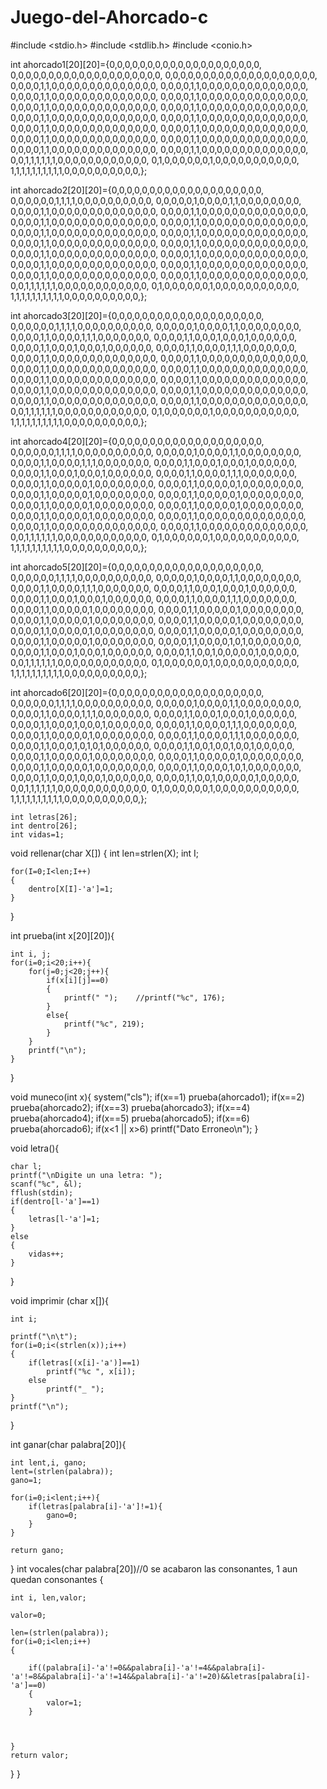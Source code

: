 # Juego-del-Ahorcado-c
#include <stdio.h>
#include <stdlib.h>
#include <conio.h>

int ahorcado1[20][20]={0,0,0,0,0,0,0,0,0,0,0,0,0,0,0,0,0,0,0,0,
					   0,0,0,0,0,0,0,0,0,0,0,0,0,0,0,0,0,0,0,0,
					   0,0,0,0,0,0,0,0,0,0,0,0,0,0,0,0,0,0,0,0,
				   	   0,0,0,0,1,1,0,0,0,0,0,0,0,0,0,0,0,0,0,0,
					   0,0,0,0,1,1,0,0,0,0,0,0,0,0,0,0,0,0,0,0,
					   0,0,0,0,1,1,0,0,0,0,0,0,0,0,0,0,0,0,0,0,
					   0,0,0,0,1,1,0,0,0,0,0,0,0,0,0,0,0,0,0,0,
	      			   0,0,0,0,1,1,0,0,0,0,0,0,0,0,0,0,0,0,0,0,
					   0,0,0,0,1,1,0,0,0,0,0,0,0,0,0,0,0,0,0,0,
					   0,0,0,0,1,1,0,0,0,0,0,0,0,0,0,0,0,0,0,0,
					   0,0,0,0,1,1,0,0,0,0,0,0,0,0,0,0,0,0,0,0,
					   0,0,0,0,1,1,0,0,0,0,0,0,0,0,0,0,0,0,0,0,
					   0,0,0,0,1,1,0,0,0,0,0,0,0,0,0,0,0,0,0,0,
					   0,0,0,0,1,1,0,0,0,0,0,0,0,0,0,0,0,0,0,0,
					   0,0,0,0,1,1,0,0,0,0,0,0,0,0,0,0,0,0,0,0,
					   0,0,0,0,1,1,0,0,0,0,0,0,0,0,0,0,0,0,0,0,
					   0,0,0,0,1,1,0,0,0,0,0,0,0,0,0,0,0,0,0,0,
					   0,0,1,1,1,1,1,1,0,0,0,0,0,0,0,0,0,0,0,0,
					   0,1,0,0,0,0,0,0,1,0,0,0,0,0,0,0,0,0,0,0,
					   1,1,1,1,1,1,1,1,1,1,0,0,0,0,0,0,0,0,0,0,};
					   
int ahorcado2[20][20]={0,0,0,0,0,0,0,0,0,0,0,0,0,0,0,0,0,0,0,0,
					   0,0,0,0,0,0,1,1,1,1,0,0,0,0,0,0,0,0,0,0,
					   0,0,0,0,0,1,0,0,0,0,1,1,0,0,0,0,0,0,0,0,
				   	   0,0,0,0,1,1,0,0,0,0,0,0,0,0,0,0,0,0,0,0,
					   0,0,0,0,1,1,0,0,0,0,0,0,0,0,0,0,0,0,0,0,
					   0,0,0,0,1,1,0,0,0,0,0,0,0,0,0,0,0,0,0,0,
					   0,0,0,0,1,1,0,0,0,0,0,0,0,0,0,0,0,0,0,0,
	      			   0,0,0,0,1,1,0,0,0,0,0,0,0,0,0,0,0,0,0,0,
					   0,0,0,0,1,1,0,0,0,0,0,0,0,0,0,0,0,0,0,0,
					   0,0,0,0,1,1,0,0,0,0,0,0,0,0,0,0,0,0,0,0,
					   0,0,0,0,1,1,0,0,0,0,0,0,0,0,0,0,0,0,0,0,
					   0,0,0,0,1,1,0,0,0,0,0,0,0,0,0,0,0,0,0,0,
					   0,0,0,0,1,1,0,0,0,0,0,0,0,0,0,0,0,0,0,0,
					   0,0,0,0,1,1,0,0,0,0,0,0,0,0,0,0,0,0,0,0,
					   0,0,0,0,1,1,0,0,0,0,0,0,0,0,0,0,0,0,0,0,
					   0,0,0,0,1,1,0,0,0,0,0,0,0,0,0,0,0,0,0,0,
					   0,0,0,0,1,1,0,0,0,0,0,0,0,0,0,0,0,0,0,0,
					   0,0,1,1,1,1,1,1,0,0,0,0,0,0,0,0,0,0,0,0,
					   0,1,0,0,0,0,0,0,1,0,0,0,0,0,0,0,0,0,0,0,
					   1,1,1,1,1,1,1,1,1,1,0,0,0,0,0,0,0,0,0,0,};					   
					   

int ahorcado3[20][20]={0,0,0,0,0,0,0,0,0,0,0,0,0,0,0,0,0,0,0,0,
					   0,0,0,0,0,0,1,1,1,1,0,0,0,0,0,0,0,0,0,0,
					   0,0,0,0,0,1,0,0,0,0,1,1,0,0,0,0,0,0,0,0,
				   	   0,0,0,0,1,1,0,0,0,0,1,1,1,0,0,0,0,0,0,0,
					   0,0,0,0,1,1,0,0,0,1,0,0,0,1,0,0,0,0,0,0,
					   0,0,0,0,1,1,0,0,0,1,0,0,0,1,0,0,0,0,0,0,
					   0,0,0,0,1,1,0,0,0,0,1,1,1,0,0,0,0,0,0,0,
	      			   0,0,0,0,1,1,0,0,0,0,0,0,0,0,0,0,0,0,0,0,
					   0,0,0,0,1,1,0,0,0,0,0,0,0,0,0,0,0,0,0,0,
					   0,0,0,0,1,1,0,0,0,0,0,0,0,0,0,0,0,0,0,0,
					   0,0,0,0,1,1,0,0,0,0,0,0,0,0,0,0,0,0,0,0,
					   0,0,0,0,1,1,0,0,0,0,0,0,0,0,0,0,0,0,0,0,
					   0,0,0,0,1,1,0,0,0,0,0,0,0,0,0,0,0,0,0,0,
					   0,0,0,0,1,1,0,0,0,0,0,0,0,0,0,0,0,0,0,0,
					   0,0,0,0,1,1,0,0,0,0,0,0,0,0,0,0,0,0,0,0,
					   0,0,0,0,1,1,0,0,0,0,0,0,0,0,0,0,0,0,0,0,
					   0,0,0,0,1,1,0,0,0,0,0,0,0,0,0,0,0,0,0,0,
					   0,0,1,1,1,1,1,1,0,0,0,0,0,0,0,0,0,0,0,0,
					   0,1,0,0,0,0,0,0,1,0,0,0,0,0,0,0,0,0,0,0,
					   1,1,1,1,1,1,1,1,1,1,0,0,0,0,0,0,0,0,0,0,};

int ahorcado4[20][20]={0,0,0,0,0,0,0,0,0,0,0,0,0,0,0,0,0,0,0,0,
					   0,0,0,0,0,0,1,1,1,1,0,0,0,0,0,0,0,0,0,0,
					   0,0,0,0,0,1,0,0,0,0,1,1,0,0,0,0,0,0,0,0,
				   	   0,0,0,0,1,1,0,0,0,0,1,1,1,0,0,0,0,0,0,0,
					   0,0,0,0,1,1,0,0,0,1,0,0,0,1,0,0,0,0,0,0,
					   0,0,0,0,1,1,0,0,0,1,0,0,0,1,0,0,0,0,0,0,
					   0,0,0,0,1,1,0,0,0,0,1,1,1,0,0,0,0,0,0,0,
	      			   0,0,0,0,1,1,0,0,0,0,0,1,0,0,0,0,0,0,0,0,
					   0,0,0,0,1,1,0,0,0,0,0,1,0,0,0,0,0,0,0,0,
					   0,0,0,0,1,1,0,0,0,0,0,1,0,0,0,0,0,0,0,0,
					   0,0,0,0,1,1,0,0,0,0,0,1,0,0,0,0,0,0,0,0,
					   0,0,0,0,1,1,0,0,0,0,0,1,0,0,0,0,0,0,0,0,
					   0,0,0,0,1,1,0,0,0,0,0,1,0,0,0,0,0,0,0,0,
					   0,0,0,0,1,1,0,0,0,0,0,1,0,0,0,0,0,0,0,0,
					   0,0,0,0,1,1,0,0,0,0,0,0,0,0,0,0,0,0,0,0,
					   0,0,0,0,1,1,0,0,0,0,0,0,0,0,0,0,0,0,0,0,
					   0,0,0,0,1,1,0,0,0,0,0,0,0,0,0,0,0,0,0,0,
					   0,0,1,1,1,1,1,1,0,0,0,0,0,0,0,0,0,0,0,0,
					   0,1,0,0,0,0,0,0,1,0,0,0,0,0,0,0,0,0,0,0,
					   1,1,1,1,1,1,1,1,1,1,0,0,0,0,0,0,0,0,0,0,};
					   
int ahorcado5[20][20]={0,0,0,0,0,0,0,0,0,0,0,0,0,0,0,0,0,0,0,0,
					   0,0,0,0,0,0,1,1,1,1,0,0,0,0,0,0,0,0,0,0,
					   0,0,0,0,0,1,0,0,0,0,1,1,0,0,0,0,0,0,0,0,
				   	   0,0,0,0,1,1,0,0,0,0,1,1,1,0,0,0,0,0,0,0,
					   0,0,0,0,1,1,0,0,0,1,0,0,0,1,0,0,0,0,0,0,
					   0,0,0,0,1,1,0,0,0,1,0,0,0,1,0,0,0,0,0,0,
					   0,0,0,0,1,1,0,0,0,0,1,1,1,0,0,0,0,0,0,0,
	      			   0,0,0,0,1,1,0,0,0,0,0,1,0,0,0,0,0,0,0,0,
					   0,0,0,0,1,1,0,0,0,0,0,1,0,0,0,0,0,0,0,0,
					   0,0,0,0,1,1,0,0,0,0,0,1,0,0,0,0,0,0,0,0,
					   0,0,0,0,1,1,0,0,0,0,0,1,0,0,0,0,0,0,0,0,
					   0,0,0,0,1,1,0,0,0,0,0,1,0,0,0,0,0,0,0,0,
					   0,0,0,0,1,1,0,0,0,0,0,1,0,0,0,0,0,0,0,0,
					   0,0,0,0,1,1,0,0,0,0,0,1,0,0,0,0,0,0,0,0,
					   0,0,0,0,1,1,0,0,0,0,1,0,1,0,0,0,0,0,0,0,
					   0,0,0,0,1,1,0,0,0,1,0,0,0,1,0,0,0,0,0,0,
					   0,0,0,0,1,1,0,0,1,0,0,0,0,0,1,0,0,0,0,0,
					   0,0,1,1,1,1,1,1,0,0,0,0,0,0,0,0,0,0,0,0,
					   0,1,0,0,0,0,0,0,1,0,0,0,0,0,0,0,0,0,0,0,
					   1,1,1,1,1,1,1,1,1,1,0,0,0,0,0,0,0,0,0,0,};	
					   
int ahorcado6[20][20]={0,0,0,0,0,0,0,0,0,0,0,0,0,0,0,0,0,0,0,0,
					   0,0,0,0,0,0,1,1,1,1,0,0,0,0,0,0,0,0,0,0,
					   0,0,0,0,0,1,0,0,0,0,1,1,0,0,0,0,0,0,0,0,
				   	   0,0,0,0,1,1,0,0,0,0,1,1,1,0,0,0,0,0,0,0,
					   0,0,0,0,1,1,0,0,0,1,0,0,0,1,0,0,0,0,0,0,
					   0,0,0,0,1,1,0,0,0,1,0,0,0,1,0,0,0,0,0,0,
					   0,0,0,0,1,1,0,0,0,0,1,1,1,0,0,0,0,0,0,0,
	      			   0,0,0,0,1,1,0,0,0,0,0,1,0,0,0,0,0,0,0,0,
					   0,0,0,0,1,1,0,0,0,0,1,1,1,0,0,0,0,0,0,0,
					   0,0,0,0,1,1,0,0,0,1,0,1,0,1,0,0,0,0,0,0,
					   0,0,0,0,1,1,0,0,1,0,0,1,0,0,1,0,0,0,0,0,
					   0,0,0,0,1,1,0,0,0,0,0,1,0,0,0,0,0,0,0,0,
					   0,0,0,0,1,1,0,0,0,0,0,1,0,0,0,0,0,0,0,0,
					   0,0,0,0,1,1,0,0,0,0,0,1,0,0,0,0,0,0,0,0,
					   0,0,0,0,1,1,0,0,0,0,1,0,1,0,0,0,0,0,0,0,
					   0,0,0,0,1,1,0,0,0,1,0,0,0,1,0,0,0,0,0,0,
					   0,0,0,0,1,1,0,0,1,0,0,0,0,0,1,0,0,0,0,0,
					   0,0,1,1,1,1,1,1,0,0,0,0,0,0,0,0,0,0,0,0,
					   0,1,0,0,0,0,0,0,1,0,0,0,0,0,0,0,0,0,0,0,
					   1,1,1,1,1,1,1,1,1,1,0,0,0,0,0,0,0,0,0,0,};					   				   

	int letras[26];
	int dentro[26];
	int vidas=1;					   					   				   

void rellenar(char X[])
{
	int len=strlen(X);
	int I;
	
	for(I=0;I<len;I++)
	{
		dentro[X[I]-'a']=1;
	}
}

int prueba(int x[20][20]){
	
	int i, j;
	for(i=0;i<20;i++){
		for(j=0;j<20;j++){
			if(x[i][j]==0)
			{
				printf(" ");	//printf("%c", 176);
			}
			else{
				printf("%c", 219);
			}
		}
		printf("\n");
	}
}

void muneco(int x){
	system("cls");
	if(x==1) prueba(ahorcado1);
	if(x==2) prueba(ahorcado2);
	if(x==3) prueba(ahorcado3);
	if(x==4) prueba(ahorcado4);
	if(x==5) prueba(ahorcado5);
	if(x==6) prueba(ahorcado6);
	if(x<1 || x>6) printf("Dato Erroneo\n");
}

void letra(){
	
	char l;
	printf("\nDigite un una letra: ");
	scanf("%c", &l);
	fflush(stdin);
	if(dentro[l-'a']==1)
	{
		letras[l-'a']=1;
	}
	else
	{
		vidas++;
	}	
}

void imprimir (char x[]){
	
	int i;
	
	printf("\n\t");
	for(i=0;i<(strlen(x));i++)
	{
		if(letras[(x[i]-'a')]==1)
			printf("%c ", x[i]);
		else	
			printf("_ ");	
	}
	printf("\n");
}

int ganar(char palabra[20]){
	
	int lent,i, gano;
	lent=(strlen(palabra));
	gano=1;
	
	for(i=0;i<lent;i++){
		if(letras[palabra[i]-'a']!=1){
			gano=0;
		}
	}
	
	return gano;
}
int vocales(char palabra[20])//0 se acabaron las consonantes, 1 aun quedan consonantes 
{
	
	int i, len,valor;
	
	valor=0;
	
	len=(strlen(palabra));
	for(i=0;i<len;i++)
	{
		
		if((palabra[i]-'a'!=0&&palabra[i]-'a'!=4&&palabra[i]-'a'!=8&&palabra[i]-'a'!=14&&palabra[i]-'a'!=20)&&letras[palabra[i]-'a']==0)
		{
			valor=1;				
		}
		
		
			
	}
	return valor;
}
}
